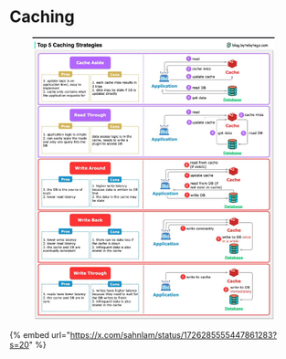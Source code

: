 # Caching

<figure><img src="../.gitbook/assets/image (1) (1) (1) (1) (1).png" alt=""><figcaption></figcaption></figure>

{% embed url="https://x.com/sahnlam/status/1726285555447861283?s=20" %}
